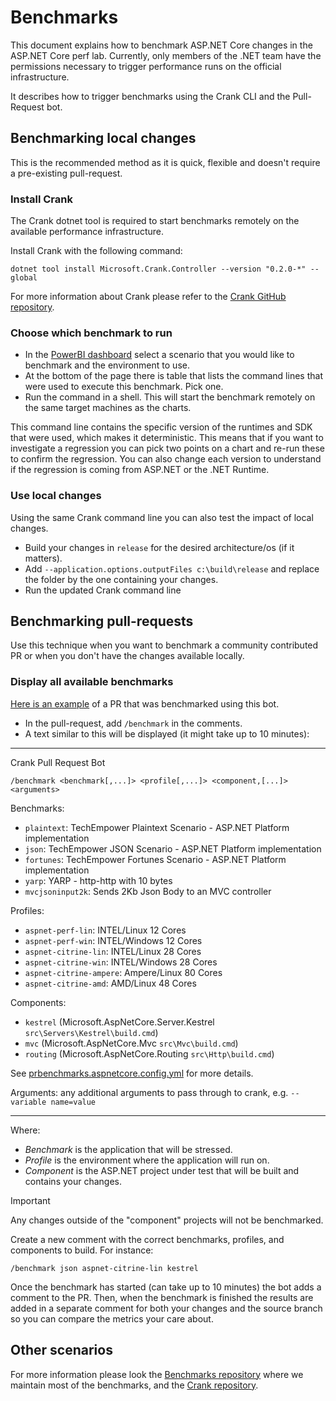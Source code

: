 # Benchmarks

This document explains how to benchmark ASP.NET Core changes in the ASP.NET Core perf lab. Currently, only members of the .NET team have the permissions necessary to trigger performance runs on the official infrastructure.

It describes how to trigger benchmarks using the Crank CLI and the Pull-Request bot.

## Benchmarking local changes

This is the recommended method as it is quick, flexible and doesn't require a pre-existing pull-request.

### Install Crank

The Crank dotnet tool is required to start benchmarks remotely on the available performance infrastructure.

Install Crank with the following command:

```console
dotnet tool install Microsoft.Crank.Controller --version "0.2.0-*" --global
```

For more information about Crank please refer to the [Crank GitHub repository](https://github.com/dotnet/crank).

### Choose which benchmark to run

- In the [PowerBI dashboard](https://msit.powerbi.com/groups/b5743765-ec44-4dfc-91df-e32401023530/reports/10265790-7e2e-41d3-9388-86ab72be3fe9/ReportSection30725cd056a647733762?experience=power-bi) select a scenario that you would like to benchmark and the environment to use.
- At the bottom of the page there is table that lists the command lines that were used to execute this benchmark. Pick one.
- Run the command in a shell. This will start the benchmark remotely on the same target machines as the charts.

This command line contains the specific version of the runtimes and SDK that were used, which makes it deterministic. This means that if you want to investigate a regression you can pick two points on a chart and re-run these to confirm the regression. You can also change each version to understand if the regression is coming from ASP.NET or the .NET Runtime.

### Use local changes

Using the same Crank command line you can also test the impact of local changes.

- Build your changes in `release` for the desired architecture/os (if it matters).
- Add `--application.options.outputFiles c:\build\release` and replace the folder by the one containing your changes.
- Run the updated Crank command line

## Benchmarking pull-requests

Use this technique when you want to benchmark a community contributed PR or when you don't have the changes available locally.

### Display all available benchmarks

[Here is an example](https://github.com/dotnet/aspnetcore/pull/50016#issuecomment-1677395856) of a PR that was benchmarked using this bot.

- In the pull-request, add `/benchmark` in the comments.
- A text similar to this will be displayed (it might take up to 10 minutes):

---
Crank Pull Request Bot

`/benchmark <benchmark[,...]> <profile[,...]> <component,[...]> <arguments>`

Benchmarks:
- `plaintext`: TechEmpower Plaintext Scenario - ASP.NET Platform implementation
- `json`: TechEmpower JSON Scenario - ASP.NET Platform implementation
- `fortunes`: TechEmpower Fortunes Scenario - ASP.NET Platform implementation
- `yarp`: YARP - http-http with 10 bytes
- `mvcjsoninput2k`: Sends 2Kb Json Body to an MVC controller

Profiles:
- `aspnet-perf-lin`: INTEL/Linux 12 Cores
- `aspnet-perf-win`: INTEL/Windows 12 Cores
- `aspnet-citrine-lin`: INTEL/Linux 28 Cores
- `aspnet-citrine-win`: INTEL/Windows 28 Cores
- `aspnet-citrine-ampere`: Ampere/Linux 80 Cores
- `aspnet-citrine-amd`: AMD/Linux 48 Cores

Components:
- `kestrel` (Microsoft.AspNetCore.Server.Kestrel `src\Servers\Kestrel\build.cmd`)
- `mvc` (Microsoft.AspNetCore.Mvc `src\Mvc\build.cmd`)
- `routing` (Microsoft.AspNetCore.Routing `src\Http\build.cmd`)

See [prbenchmarks.aspnetcore.config.yml](https://github.com/aspnet/Benchmarks/blob/2bddb9b43ffbc8cfdb4a2c3777d4e5213bc42332/build/prbenchmarks.aspnetcore.config.yml) for more details.

Arguments: any additional arguments to pass through to crank, e.g. `--variable name=value`

---

Where:
- *Benchmark* is the application that will be stressed.
- *Profile* is the environment where the application will run on.
- *Component* is the ASP.NET project under test that will be built and contains your changes.

> [!IMPORTANT]
> Any changes outside of the "component" projects will not be benchmarked.

Create a new comment with the correct benchmarks, profiles, and components to build. For instance:

```console
/benchmark json aspnet-citrine-lin kestrel
```

Once the benchmark has started (can take up to 10 minutes) the bot adds a comment to the PR. Then, when the benchmark is finished the results are added in a separate comment for both your changes and the source branch so you can compare the metrics your care about.

## Other scenarios

For more information please look the [Benchmarks repository](https://github.com/aspnet/benchmarks) where we maintain most of the benchmarks, and the [Crank repository](https://github.com/dotnet/crank).